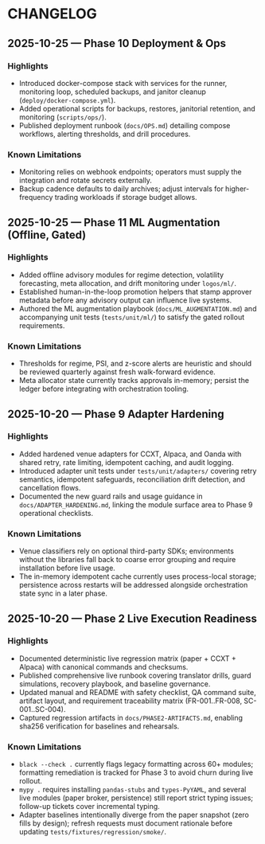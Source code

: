 # CHANGELOG

## 2025-10-25 — Phase 10 Deployment & Ops

### Highlights
- Introduced docker-compose stack with services for the runner, monitoring loop, scheduled backups, and janitor cleanup (`deploy/docker-compose.yml`).
- Added operational scripts for backups, restores, janitorial retention, and monitoring (`scripts/ops/`).
- Published deployment runbook (`docs/OPS.md`) detailing compose workflows, alerting thresholds, and drill procedures.

### Known Limitations
- Monitoring relies on webhook endpoints; operators must supply the integration and rotate secrets externally.
- Backup cadence defaults to daily archives; adjust intervals for higher-frequency trading workloads if storage budget allows.

## 2025-10-25 — Phase 11 ML Augmentation (Offline, Gated)

### Highlights
- Added offline advisory modules for regime detection, volatility forecasting, meta allocation, and drift monitoring under `logos/ml/`.
- Established human-in-the-loop promotion helpers that stamp approver metadata before any advisory output can influence live systems.
- Authored the ML augmentation playbook (`docs/ML_AUGMENTATION.md`) and accompanying unit tests (`tests/unit/ml/`) to satisfy the gated rollout requirements.

### Known Limitations
- Thresholds for regime, PSI, and z-score alerts are heuristic and should be reviewed quarterly against fresh walk-forward evidence.
- Meta allocator state currently tracks approvals in-memory; persist the ledger before integrating with orchestration tooling.

## 2025-10-20 — Phase 9 Adapter Hardening

### Highlights
- Added hardened venue adapters for CCXT, Alpaca, and Oanda with shared retry, rate limiting, idempotent caching, and audit logging.
- Introduced adapter unit tests under `tests/unit/adapters/` covering retry semantics, idempotent safeguards, reconciliation drift detection, and cancellation flows.
- Documented the new guard rails and usage guidance in `docs/ADAPTER_HARDENING.md`, linking the module surface area to Phase 9 operational checklists.

### Known Limitations
- Venue classifiers rely on optional third-party SDKs; environments without the libraries fall back to coarse error grouping and require installation before live usage.
- The in-memory idempotent cache currently uses process-local storage; persistence across restarts will be addressed alongside orchestration state sync in a later phase.

## 2025-10-20 — Phase 2 Live Execution Readiness

### Highlights
- Documented deterministic live regression matrix (paper + CCXT + Alpaca) with canonical commands and checksums.
- Published comprehensive live runbook covering translator drills, guard simulations, recovery playbook, and baseline governance.
- Updated manual and README with safety checklist, QA command suite, artifact layout, and requirement traceability matrix (FR-001..FR-008, SC-001..SC-004).
- Captured regression artifacts in `docs/PHASE2-ARTIFACTS.md`, enabling sha256 verification for baselines and rehearsals.

### Known Limitations
- `black --check .` currently flags legacy formatting across 60+ modules; formatting remediation is tracked for Phase 3 to avoid churn during live rollout.
- `mypy .` requires installing `pandas-stubs` and `types-PyYAML`, and several live modules (paper broker, persistence) still report strict typing issues; follow-up tickets cover incremental typing.
- Adapter baselines intentionally diverge from the paper snapshot (zero fills by design); refresh requests must document rationale before updating `tests/fixtures/regression/smoke/`.
